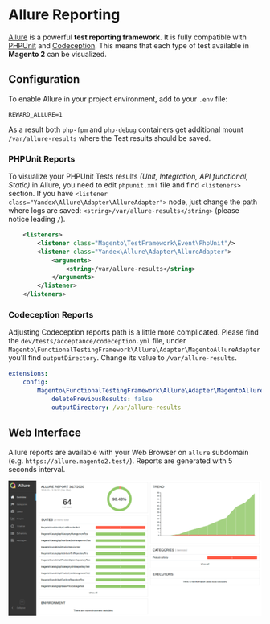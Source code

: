 # Allure Reporting

[Allure](http://allure.qatools.ru/) is a powerful **test reporting framework**. It is fully compatible with [PHPUnit](https://phpunit.de/) and  [Codeception](https://codeception.com/). This means that each type of test available in **Magento 2** can be visualized.

## Configuration

To enable Allure in your project environment, add to your `.env` file:

```
REWARD_ALLURE=1
```

As a result both `php-fpm` and `php-debug` containers get additional mount `/var/allure-results` where the Test results should be saved.

### PHPUnit Reports

To visualize your PHPUnit Tests results *(Unit, Integration, API functional, Static)* in Allure, you need to edit `phpunit.xml` file and find `<listeners>` section. If you have `<listener class="Yandex\Allure\Adapter\AllureAdapter">` node, just change the path where logs are saved: `<string>/var/allure-results</string>` (please notice leading `/`).

```xml
    <listeners>
        <listener class="Magento\TestFramework\Event\PhpUnit"/>
        <listener class="Yandex\Allure\Adapter\AllureAdapter">
            <arguments>
                <string>/var/allure-results</string>
            </arguments>
        </listener>
    </listeners>
```

### Codeception Reports

Adjusting Codeception reports path is a little more complicated. Please find the `dev/tests/acceptance/codeception.yml` file, under `Magento\FunctionalTestingFramework\Allure\Adapter\MagentoAllureAdapter` you'll find `outputDirectory`. Change its value to `/var/allure-results`.

```yaml
extensions:
    config:
        Magento\FunctionalTestingFramework\Allure\Adapter\MagentoAllureAdapter:
            deletePreviousResults: false
            outputDirectory: /var/allure-results
```

## Web Interface

Allure reports are available with your Web Browser on `allure` subdomain (e.g. `https://allure.magento2.test/`). Reports are generated with 5 seconds interval.

![Example Report generated with Allure](screenshots/allure-reporting.png)
